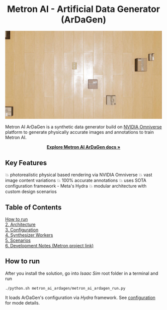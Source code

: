 <h1 align="center">Metron AI - Artificial Data Generator (ArDaGen)</h1>

<p align="center">
  <kbd><img src="docs_src/imgs/title_img.jpg" alt="Title Illustative Image" width="600"></kbd>
</p>

Metron AI ArDaGen is a synthetic data generator build on
[NVIDIA Omniverse](https://developer.nvidia.com/nvidia-omniverse-platform) platform to generate physically accurate
images and annotations to train Metron AI.

<p align="center">
    <a href="https://ondrejszekely.github.io/metron_ai_ardagen"><strong>Explore Metron AI ArDaGen docs »</strong></a>
</p>

## Key Features

:boom: photorealistic physical based rendering via NVIDIA Omniverse
:boom: vast image content variations
:boom: 100% accurate annotations
:boom: uses SOTA configuration framework - Meta's Hydra
:boom: modular architecture with custom design scenarios

## Table of Contents

[How to run](#how-to-run)\
[2. Architecture](/docs/architecture.md)\
[3. Configuration](/docs/configuration.md)\
[4. Synthesizer Workers](/docs/synthesizer_workers.md)\
[5. Scenarios](/docs/scenarios.md)\
[6. Development Notes (Metron project link)](https://github.com/OndrejSzekely/metron/blob/main/docs/development_notes.md)

## How to run

After you install the solution, go into *Isaac Sim* root folder in a terminal and run

```shell
./python.sh metron_ai_ardagen/metron_ai_ardagen_run.py
```

It loads ArDaGen's configuration via *Hydra* framework. See [configuration](/docs/configuration.md) for mode details.
